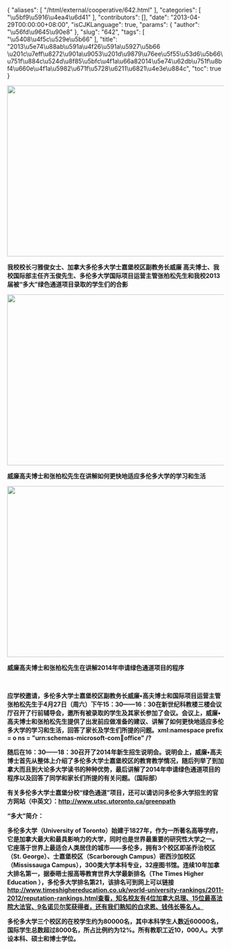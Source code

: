 {
    "aliases": [
        "/html/external/cooperative/642.html"
    ],
    "categories": [
        "\u5bf9\u5916\u4ea4\u6d41"
    ],
    "contributors": [],
    "date": "2013-04-29T00:00:00+08:00",
    "isCJKLanguage": true,
    "params": {
        "author": "\u56fd\u9645\u90e8"
    },
    "slug": "642",
    "tags": [
        "\u5408\u4f5c\u529e\u5b66"
    ],
    "title": "2013\u5e74\u88ab\u591a\u4f26\u591a\u5927\u5b66 \u201c\u7eff\u8272\u901a\u9053\u201d\u9879\u76ee\u5f55\u53d6\u5b66\u751f\u884c\u524d\u8f85\u5bfc\u4f1a\u66a82014\u5e74\u62db\u751f\u8bf4\u660e\u4f1a\u5982\u671f\u5728\u6211\u6821\u4e3e\u884c",
    "toc": true
}

<img
    src="https://cdn.tfls.online/mirror/full/939f2a6cf30fadd29ce0ecd56a4124377a2e21da.jpg"
    style="display:block;margin-left:auto;margin-right:auto;"
    decoding="async"
    fetchpriority="auto"
    loading="lazy"
    height="397"
    width="600"
/>

**我校校长刁雅俊女士、加拿大多伦多大学士嘉堡校区副教务长威廉 高夫博士、我校国际部主任齐玉俊先生、多伦多大学国际项目运营主管张柏松先生和我校2013届被“多大”绿色通道项目录取的学生们的合影**

**<img
    src="https://cdn.tfls.online/mirror/full/2754510acad1775ac246c09490c646b62de70b71.jpg"
    style="display:block;margin-left:auto;margin-right:auto;"
    decoding="async"
    fetchpriority="auto"
    loading="lazy"
    height="397"
    width="600"
/>**

**威廉高夫博士和张柏松先生在讲解如何更快地适应多伦多大学的学习和生活**

 **<img
    src="https://cdn.tfls.online/mirror/full/add55b341a4461c22325e3b4025878840f5738d9.jpg"
    style="display:block;margin-left:auto;margin-right:auto;"
    decoding="async"
    fetchpriority="auto"
    loading="lazy"
    height="397"
    width="600"
/>**

**威廉高夫博士和张柏松先生在讲解2014年申请绿色通道项目的程序**

 

**应学校邀请，多伦多大学士嘉堡校区副教务长威廉•高夫博士和国际项目运营主管张柏松先生于4月27日（周六）下午15：30——16：30在新世纪科教楼三楼会议厅召开了行前辅导会，邀所有被录取的学生及其家长参加了会议。会议上，威廉•高夫博士和张柏松先生提供了出发前应做准备的建议、讲解了如何更快地适应多伦多大学的学习和生活，回答了家长及学生们所提的问题。xml:namespace prefix = o ns = "urn:schemas-microsoft-com:office:office" /?**

**随后在16：30——18：30召开了2014年新生招生说明会。说明会上，威廉•高夫博士首先从整体上介绍了多伦多大学士嘉堡校区的教育教学情况，随后列举了到加拿大而且到大论多大学读书的种种优势，最后讲解了2014年申请绿色通道项目的程序以及回答了同学和家长们所提的有关问题。（国际部）**

**有关多伦多大学士嘉堡分校“绿色通道”项目，还可以请访问多伦多大学招生的官方网站（中英文）：<http://www.utsc.utoronto.ca/greenpath>**

**“多大”简介：**

**多伦多大学（University of Toronto）始建于1827年，作为一所著名高等学府，它是加拿大最大和最具影响力的大学，同时也是世界最重要的研究性大学之一。 它座落于世界上最适合人类居住的城市——多伦多，拥有3个校区即圣乔治校区（St. George）、士嘉堡校区（Scarborough Campus）密西沙加校区（Mississauga Campus），300类大学本科专业，32座图书馆。连续10年加拿大排名第一，据泰晤士报高等教育世界大学最新排名（The Times Higher Education ），多伦多大学排名第21，该排名可到网上可以链接      http://www.timeshighereducation.co.uk/world-university-rankings/2011-2012/reputation-rankings.html查看，知名校友有4位加拿大总理、15位最高法院大法官、9名诺贝尔奖获得者，还有我们熟知的白求恩、钱伟长等名人。**

**多伦多大学三个校区的在校学生约为80000名，其中本科学生人数近60000名，国际学生总数超过8000名，所占比例约为12%。所有教职工近10，000人。大学设本科、硕士和博士学位。**

